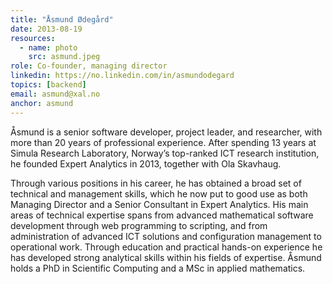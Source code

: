 ```yaml
---
title: "Åsmund Ødegård"
date: 2013-08-19
resources:
  - name: photo
    src: asmund.jpeg
role: Co-founder, managing director
linkedin: https://no.linkedin.com/in/asmundodegard
topics: [backend]
email: asmund@xal.no
anchor: asmund
---
```

Åsmund is a senior software developer, project leader, and researcher, with more
than 20 years of professional experience. After spending 13 years at  Simula
Research Laboratory,  Norway’s top-ranked ICT research institution, he founded
Expert Analytics in 2013, together with Ola Skavhaug.
<!--more-->
Through various positions in his career, he has obtained a broad set of
technical and management skills, which he now put to good use as both Managing
Director and a Senior Consultant in Expert Analytics. His main areas of
technical expertise spans from advanced mathematical software development
through web programming to scripting, and from administration of advanced ICT
solutions and configuration management to operational work. Through
education and practical hands-on experience he has developed strong analytical
skills within his fields of expertise. Åsmund holds a PhD in Scientific
Computing and a MSc in applied mathematics.
